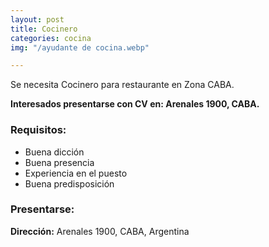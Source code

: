 ```yaml
---
layout: post
title: Cocinero
categories: cocina
img: "/ayudante de cocina.webp"

---
```

Se necesita Cocinero para restaurante en Zona CABA.

**Interesados presentarse con CV en: Arenales 1900, CABA.**

### Requisitos:

* Buena dicción
* Buena presencia
* Experiencia en el puesto
* Buena predisposición

### Presentarse:

**Dirección:** Arenales 1900, CABA, Argentina
